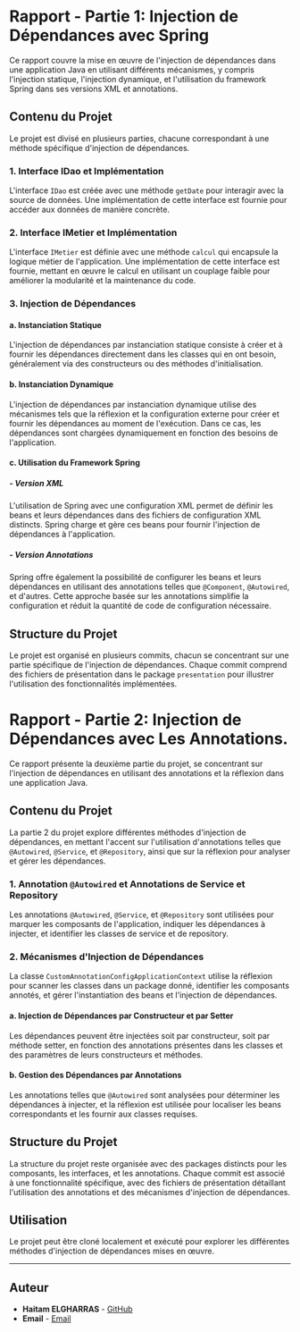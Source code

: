 # Rapport - Partie 1: Injection de Dépendances avec Spring

Ce rapport couvre la mise en œuvre de l'injection de dépendances dans une application Java en utilisant différents mécanismes, y compris l'injection statique, l'injection dynamique, et l'utilisation du framework Spring dans ses versions XML et annotations.

## Contenu du Projet

Le projet est divisé en plusieurs parties, chacune correspondant à une méthode spécifique d'injection de dépendances.

### 1. Interface IDao et Implémentation

L'interface `IDao` est créée avec une méthode `getDate` pour interagir avec la source de données. Une implémentation de cette interface est fournie pour accéder aux données de manière concrète.

### 2. Interface IMetier et Implémentation

L'interface `IMetier` est définie avec une méthode `calcul` qui encapsule la logique métier de l'application. Une implémentation de cette interface est fournie, mettant en œuvre le calcul en utilisant un couplage faible pour améliorer la modularité et la maintenance du code.

### 3. Injection de Dépendances

#### a. Instanciation Statique

L'injection de dépendances par instanciation statique consiste à créer et à fournir les dépendances directement dans les classes qui en ont besoin, généralement via des constructeurs ou des méthodes d'initialisation.

#### b. Instanciation Dynamique

L'injection de dépendances par instanciation dynamique utilise des mécanismes tels que la réflexion et la configuration externe pour créer et fournir les dépendances au moment de l'exécution. Dans ce cas, les dépendances sont chargées dynamiquement en fonction des besoins de l'application.

#### c. Utilisation du Framework Spring

##### - Version XML

L'utilisation de Spring avec une configuration XML permet de définir les beans et leurs dépendances dans des fichiers de configuration XML distincts. Spring charge et gère ces beans pour fournir l'injection de dépendances à l'application.

##### - Version Annotations

Spring offre également la possibilité de configurer les beans et leurs dépendances en utilisant des annotations telles que `@Component`, `@Autowired`, et d'autres. Cette approche basée sur les annotations simplifie la configuration et réduit la quantité de code de configuration nécessaire.

## Structure du Projet

Le projet est organisé en plusieurs commits, chacun se concentrant sur une partie spécifique de l'injection de dépendances. Chaque commit comprend des fichiers de présentation dans le package `presentation` pour illustrer l'utilisation des fonctionnalités implémentées.


# Rapport - Partie 2: Injection de Dépendances avec Les Annotations.

Ce rapport présente la deuxième partie du projet, se concentrant sur l'injection de dépendances en utilisant des annotations et la réflexion dans une application Java.

## Contenu du Projet

La partie 2 du projet explore différentes méthodes d'injection de dépendances, en mettant l'accent sur l'utilisation d'annotations telles que `@Autowired`, `@Service`, et `@Repository`, ainsi que sur la réflexion pour analyser et gérer les dépendances.

### 1. Annotation `@Autowired` et Annotations de Service et Repository

Les annotations `@Autowired`, `@Service`, et `@Repository` sont utilisées pour marquer les composants de l'application, indiquer les dépendances à injecter, et identifier les classes de service et de repository.

### 2. Mécanismes d'Injection de Dépendances
La classe `CustomAnnotationConfigApplicationContext` utilise la réflexion pour scanner les classes dans un package donné, identifier les composants annotés, et gérer l'instantiation des beans et l'injection de dépendances.

#### a. Injection de Dépendances par Constructeur et par Setter
Les dépendances peuvent être injectées soit par constructeur, soit par méthode setter, en fonction des annotations présentes dans les classes et des paramètres de leurs constructeurs et méthodes.

#### b. Gestion des Dépendances par Annotations
Les annotations telles que `@Autowired` sont analysées pour déterminer les dépendances à injecter, et la réflexion est utilisée pour localiser les beans correspondants et les fournir aux classes requises.

## Structure du Projet

La structure du projet reste organisée avec des packages distincts pour les composants, les interfaces, et les annotations. Chaque commit est associé à une fonctionnalité spécifique, avec des fichiers de présentation détaillant l'utilisation des annotations et des mécanismes d'injection de dépendances.

## Utilisation

Le projet peut être cloné localement et exécuté pour explorer les différentes méthodes d'injection de dépendances mises en œuvre.

---

## Auteur

- **Haitam ELGHARRAS** - [GitHub](hhtps://github.com/haitam-elgharras)
- **Email** -  [Email](elgharras.haitam@gmail.com)
